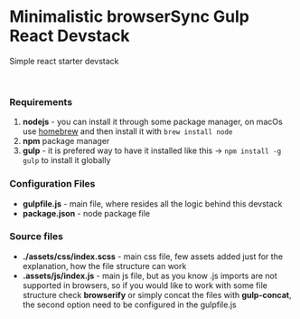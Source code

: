 Minimalistic browserSync Gulp React Devstack
============================================

Simple react starter devstack

<br>

### Requirements

1. **nodejs** - you can install it through some package manager, on macOs use [homebrew](http://brew.sh/) and then install it with `brew install node`
2. **npm** package manager
3. **gulp** - it is prefered way to have it installed like this -> `npm install -g gulp` to install it globally

### Configuration Files

- **gulpfile.js** - main file, where resides all the logic behind this devstack
- **package.json** - node package file


### Source files

- **./assets/css/index.scss** - main css file, few assets added just for the explanation, how the file structure can work
- **.assets/js/index.js** - main js file, but as you know .js imports are not supported in browsers, so if you would like to work with some file structure check **browserify** or simply concat the files with **gulp-concat**, the second option need to be configured in the gulpfile.js 



